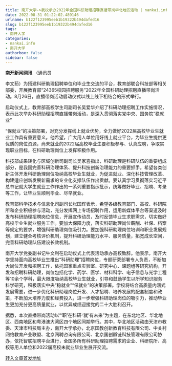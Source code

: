 ```yaml
---
title: 南开大学->我校承办2022年全国科研助理招聘直播带岗华北地区活动 | nankai.info
date: 2022-08-31 01:22:02.489146
urlname: b122f123995eeb1b19322b494dafed16
slug: b122f123995eeb1b19322b494dafed16
tags: 
- 南开大学
categories:
- nankai.info
- 南开大学
authorbox: false
sidebar: false
---
```

**南开新闻网讯** （通讯员

李文茹）为搭建科研助理招聘单位和毕业生交流的平台，教育部联合科技部等相关部委，开展教育部“24365校园招聘服务”2022年全国科研助理招聘直播带岗活动。8月26日，直播带岗活动启动仪式以线上线下相结合的形式举行。

启动仪式上，教育部高校学生司副司长吴爱华介绍了科研助理招聘工作实施情况，表示此次举办科研助理招聘直播带岗活动，是深入贯彻落实党中央、国务院“稳就业”
<!--more-->
“保就业”的决策部署，对充分发挥线上就业优势，全力做好2022届高校毕业生就业工作具有重要意义。他希望，广大用人单位用好线上就业平台，为毕业生提供更优质的岗位资源，尚未就业的2022届高校毕业生要积极参与、认真应聘，争取实现职业目标，在科研助理岗位上发挥积极作用。

科技部成果转化与区域创新司副司长吴家喜指出，科研助理是科研队伍的重要组成部分，是我国完善科研治理体系、提升科技创新治理能力的重要抓手。希望各类创新主体开发科研助理岗位吸纳高校毕业生就业，为促进就业、深化科技管理改革、构建适应创新发展新需求的专业化支撑队伍作出贡献。要认真学习贯彻落实习近平总书记就大学生就业工作作出的一系列重要指示批示，统筹做好毕业、招聘、考录等工作，让毕业生顺利毕业、尽早就业。

教育部科学技术与信息化司副司长张国辉表示，希望各级教育部门、高校、科研院所和企业积极参与活动，充分发挥网上专场招聘作用，运用新媒体平台等渠道及时发布科研助理招聘岗位信息，开展宣传动员，及时反馈毕业生求职需求，切实做好高校毕业生就业服务工作。要加大保障力度，落实科研助理岗位薪酬、社保、档案等规定的要求，增强科研助理岗位吸引力。要加强科研助理岗位培训和职业发展规划，建立健全考核评价机制，提升科研助理能力水平、服务质量，拓宽成长空间，完善科研助理队伍建设长效机制。

南开大学党委副书记牛文利在启动仪式上代表活动承办高校致辞。他表示，南开大学坚持面向高校毕业生推出“科研助理”招聘岗位，专题研究部署专人负责，不断加大岗位开发和招聘工作，依托国家重点实验室、研究中心、课题组等研究机构，开发和招聘科研助理，岗位包括化学、药学、医学、材料科学、电子信息与光学工程等10余个学科，最大限度吸纳高校毕业生就业，引导和鼓励学生以所学知识服务科学研究，积极落实中央“稳就业”“保就业”的决策部署。学校将结合高质量内涵式发展需要，进一步优化科研助理岗位开发、人才招聘、培养发展的配套制度和政策，不断加大培养力度和经费投入，进一步增强科研助理岗位的吸引力，推动毕业生更加充分更高质量就业，以优异成绩迎接党的二十大胜利召开。

据悉，本次直播带岗活动以“‘职’在科研·‘就’有未来”为主题，在东北地区、华北地区、西南地区和粤港澳大湾区四个地区同期举行。其中，华北地区活动由天津市教委、天津市科技局主办，南开大学承办，北京国教创新教育科技有限公司、中关村网络教育产业联盟、北京网聘咨询有限公司、北京国创孵链科技管理有限公司协办，依托智联招聘平台进行，全国多所有科研助理招聘需求的企业、科研院所、高校等用人单位和2022届高校未就业毕业生展开交流。



[转入文章首发地址](http://news.nankai.edu.cn/ywsd/system/2022/08/27/030052616.shtml)